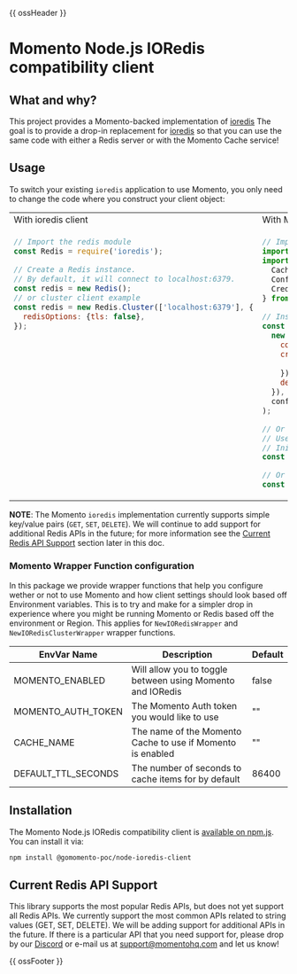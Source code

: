 {{ ossHeader }}

# Momento Node.js IORedis compatibility client

## What and why?

This project provides a Momento-backed implementation of [ioredis](https://github.com/luin/ioredis)
The goal is to provide a drop-in replacement for [ioredis](https://github.com/luin/ioredis) so that you can
use the same code with either a Redis server or with the Momento Cache service!

## Usage

To switch your existing `ioredis` application to use Momento, you only need to change the code where you construct
your client object:

<table>
<tr>
 <td width="50%">With ioredis client</td>
 <td width="50%">With Momento's Redis compatibility client</td>
</tr>
<tr>
 <td width="50%" valign="top">

```javascript
// Import the redis module
const Redis = require('ioredis');

// Create a Redis instance.
// By default, it will connect to localhost:6379.
const redis = new Redis();
// or cluster client example
const redis = new Redis.Cluster(['localhost:6379'], {
  redisOptions: {tls: false},
});
```

</td>
<td width="50%">

```javascript
// Import the Momento redis compatibility client.
import {NewIORedisWrapper, NewIORedisClusterWrapper} from '@gomomento-poc/node-ioredis-client';
import {
  CacheClient,
  Configurations,
  CredentialProvider,
} from '@gomomento/sdk';

// Instatiate Momento Adapter Directly
const Redis = new MomentoRedisAdapter(
  new CacheClient({
    configuration: Configurations.Laptop.v1(),
    credentialProvider: CredentialProvider.fromEnvironmentVariable({
      environmentVariableName: authTokenEnvVarName,
    }),
    defaultTtlSeconds: config.defaultTTLSeconds,
  }),
  config.cacheName,
);

// Or use Momento Wrapper Functions to provide a more drop in friendly replacement when trying to toggle between momento and Redis.
// Use env vars to configure Momento. See Momento Wrapper Function configuration section.
// Initialize basic Redis client Momento Wrapper
const redisClient = NewIORedisWrapper();

// Or Initilize Momento as you would a `ioredis cluster client
const redisClusterClient = NewIORedisClusterWrapper([], {});

```

 </td>
</tr>
</table>

**NOTE**: The Momento `ioredis` implementation currently supports simple key/value pairs (`GET`, `SET`, `DELETE`). We
will continue to add support for additional Redis APIs in the future; for more
information see the [Current Redis API Support](#current-redis-api-support) section later in this doc.

### Momento Wrapper Function configuration

In this package we provide wrapper functions that help you configure wether or not to use Momento and how client
settings
should look based off Environment variables. This is to try and make for a simpler drop in experience where you might be
running Momento or Redis based off the environment or Region. This applies for `NewIORedisWrapper`
and `NewIORedisClusterWrapper`
wrapper functions.

| EnvVar Name         | Description                                                | Default |
|---------------------|------------------------------------------------------------|---------|
| MOMENTO_ENABLED     | Will allow you to toggle between using Momento and IORedis | false   |
| MOMENTO_AUTH_TOKEN  | The Momento Auth token you would like to use               | ""      |
| CACHE_NAME          | The name of the Momento Cache to use if Momento is enabled | ""      |
| DEFAULT_TTL_SECONDS | The number of seconds to cache items for by default        | 86400   |

## Installation

The Momento Node.js IORedis compatibility client
is [available on npm.js](https://www.npmjs.com/package/@gomomento-poc/node-ioredis-client).
You can install it via:

```bash
npm install @gomomento-poc/node-ioredis-client
```

## Current Redis API Support

This library supports the most popular Redis APIs, but does not yet support all Redis APIs. We currently support the
most
common APIs related to string values (GET, SET, DELETE). We will be adding support for additional
APIs in the future. If there is a particular API that you need support for, please drop by
our [Discord](https://discord.com/invite/3HkAKjUZGq)
or e-mail us at [support@momentohq.com](mailto:support@momentohq.com) and let us know!

{{ ossFooter }}
